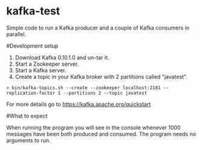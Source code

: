 # kafka-test

Simple code to run a Kafka producer and a couple of Kafka consumers in parallel.

#Development setup

1. Download Kafka 0.10.1.0 and un-tar it.
2. Start a Zookeeper server.
3. Start a Kafka server.
4. Create a topic in your Kafka broker with 2 partitions called "javatest".

``> bin/kafka-topics.sh --create --zookeeper localhost:2181 --replication-factor 1 --partitions 2 --topic javatest``

For more details go to https://kafka.apache.org/quickstart

#What to expect

When running the program you will see in the console whenever 1000 messages have been both produced and consumed.
The program needs no arguments  to run.
